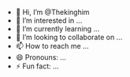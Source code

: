 - 👋 Hi, I’m @Thekinghim
- 👀 I’m interested in ...
- 🌱 I’m currently learning ...
- 💞️ I’m looking to collaborate on ...
- 📫 How to reach me ...
- 😄 Pronouns: ...
- ⚡ Fun fact: ...

<!---
Thekinghim/Thekinghim is a ✨ special ✨ repository because its `README.md` (this file) appears on your GitHub profile.
You can click the Preview link to take a look at your changes.
--->
